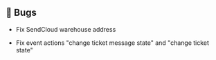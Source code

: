 ## 🐛 Bugs

- Fix SendCloud warehouse address

- Fix event actions "change ticket message state" and "change ticket state"